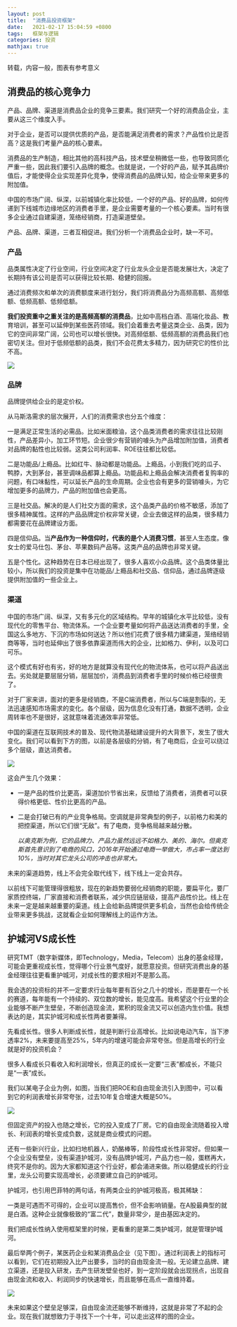 ```yaml
---
layout: post
title:  "消费品投资框架"
date:   2021-02-17 15:04:59 +0800
tags:   框架与逻辑
categories: 投资
mathjax: true
---
```


转载，内容一般，图表有参考意义

## **消费品的核心竞争力**

产品、品牌、渠道是消费品企业的竞争三要素。我们研究一个好的消费品企业，主要从这三个维度入手。

对于企业，是否可以提供优质的产品，是否能满足消费者的需求？产品性价比是否高？这是我们考量产品的核心要素。

消费品的生产制造，相比其他的高科技产品，技术壁垒稍微低一些，也导致同质化严重一些，因此我们要引入品牌的概念。也就是说，一个好的产品，赋予其品牌价值后，才能使得企业实现差异化竞争，使得消费品的品牌认知，给企业带来更多的附加值。

中国的市场广阔、纵深，以前城镇化率比较低，一个好的产品、好的品牌，如何传递到下线城市边缘地区的消费者手里，是企业需要考量的一个核心要素。当时有很多企业通过自建渠道，笼络经销商，打造渠道壁垒。

产品、品牌、渠道，三者互相促进。我们分析一个消费品企业时，缺一不可。

###  **产品**

品类属性决定了行业空间，行业空间决定了行业龙头企业是否能发展壮大，决定了长期持有该公司是否可以获得比较长期、稳健的回报。 

通过消费频次和单次的消费额度来进行划分，我们将消费品分为高频高额、高频低额、低频高额、低频低额。

**我们投资重中之重关注的是高频高额的消费品**，比如中高档白酒、高端化妆品、教育培训，甚至可以延伸到某些医药领域。我们会着重去考量这类企业、品类，因为它的空间非常广阔，公司也可以增长很快。对高频低额、低频高额的消费品我们也密切关注。但对于低频低额的品类，我们不会花费太多精力，因为研究它的性价比不高。

 ![](https://github.com/zzyang/zzyang.github.io/blob/master/_posts/pic/802032.png?raw=true)

### **品牌**

品牌提供给企业的是定价权。

从马斯洛需求的层次展开，人们的消费需求也分五个维度：

一是满足正常生活的必需品。比如米面粮油，这个品类消费者的需求往往比较刚性，产品差异小，加工环节短。企业很少有营销的噱头为产品增加附加值，消费者对品牌的黏性也比较弱。这类公司利润率、ROE往往都比较低。

二是功能品/上瘾品。比如红牛、脉动都是功能品。上瘾品，小到我们吃的瓜子、鸭脖，大到茅台，甚至调味品都算上瘾品。功能品和上瘾品会解决消费者复购率的问题，有口味黏性，可以延长产品的生命周期。企业也会有更多的营销噱头，为它增加更多的品牌力，产品的附加值也会更高。 

三是社交品。解决的是人们社交方面的需求，这个品类产品的价格不敏感，添加了很多精神属性。这样的产品品牌定价权非常关键，企业去做这样的品类，很多精力都需要花在品牌建设方面。

四是信仰品。当**产品作为一种信仰时，代表的是个人消费习惯**，甚至人生态度。像女士的爱马仕包、茅台、苹果数码产品等。这类产品的品牌也非常关键。

五是个性化。这种趋势在日本已经出现了，很多人喜欢小众品牌。这个品类体量比较小，所以我们的投资是集中在功能品/上瘾品和社交品、信仰品，通过品牌逐级提供附加值的一些企业上。

### **渠道**

中国的市场广阔、纵深，又有多元化的区域结构。早年的城镇化水平比较低，没有现代化的零售平台、物流体系。一个企业要考量如何将产品送达消费者的手里，全国这么多地方、下沉的市场如何送达？所以他们花费了很多精力建渠道，笼络经销商等等，当时也延伸出了很多依靠渠道而伟大的企业，比如格力、伊利，以及可口可乐。

这个模式有好也有劣，好的地方是就算没有现代化的物流体系，也可以将产品送出去。劣处就是要层层分销，层层加价，消费品到消费者手里的时候价格已经很贵了。

对于厂家来讲，面对的更多是经销商，不是C端消费者，所以与C端是割裂的，无法迅速感知市场需求的变化。各个层级，因为信息化没有打通，数据不透明，企业周转率也不是很好，这就意味着流通效率非常低。 

中国的渠道在互联网技术的普及、现代物流基础建设提升的大背景下，发生了很大变化。我们可以看到下方的图，以前是各层级的分销，有了电商后，企业可以绕过多个层级，直达消费者。 

 ![](https://github.com/zzyang/zzyang.github.io/blob/master/_posts/pic/6ec929.jpg?raw=true)

这会产生几个效果：

+ 一是产品的性价比更高，渠道加价节省出来，反馈给了消费者，消费者可以获得价格更低、性价比更高的产品。

+ 二是会打破已有的产业竞争格局。空调就是非常典型的例子，以前格力和美的把控渠道，所以它们很“无敌”。有了电商，竞争格局越来越分散。

  *以奥克斯为例，它的品牌力、产品力虽然远远不如格力、美的、海尔。但奥克斯首先意识到了电商的风口，2016年开始通过电商一举做大，市占率一度达到10%，当时对其它龙头公司的冲击也非常大。*

未来的渠道趋势，线上不会完全取代线下，线下线上一定会共存。

以前线下可能管理得很粗放，现在的新趋势要弱化经销商的职能，要扁平化，要厂家质控终端，厂家直接和消费者联系，减少供应链层级，提高产品性价比。线上在未来一定是越来越重要的渠道。线上会给新品牌提供更多机会，当然也会给传统企业带来更多挑战，这就看企业如何理解线上的运作方法。

## **护城河VS成长性**

研究TMT（数字新媒体，即Technology，Media，Telecom）出身的基金经理，可能会更重视成长性，觉得哪个行业景气度好，就愿意投资。但研究消费出身的基金经理往往更看重护城河，对成长性的要求相对不是那么高。

我会选的投资标的并不一定要求行业每年要有百分之几十的增长，而是要在一个长的赛道，每年能有一个持续的、双位数的增长，能见度高。我希望这个行业里的企业能够不断产生壁垒，不断创造现金流，累积的现金流又可以创造内生价值。我想表达的是，其实护城河和成长性两者要兼得。

先看成长性。很多人判断成长性，就是判断行业高增长。比如说电动汽车，当下渗透率2%，未来要提高至25%，5年内的增速可能会非常夸张。但是高增长的行业就是好的投资机会？

很多人看成长只看收入和利润增长，但真正的成长一定要“三表”都成长，不能只是“一表”成长。

我们以某电子企业为例，如图，当我们把ROE和自由现金流引入到图中，可以看到它的利润表增长非常夸张，过去10年复合增速大概是50%。

 ![](https://github.com/zzyang/zzyang.github.io/blob/master/_posts/pic/6edafd.jpg?raw=true)

但固定资产的投入也随之增长，它的投入变成了厂房。它的自由现金流随着投入增长、利润表的增长变成负数，这就是商业模式的问题。

还有一些新兴行业，比如扫地机器人，奶酪棒等，阶段性成长性非常好。但如果一个企业没有壁垒，没有渠道护城河，没有品牌护城河，产品力也一般，蛋糕再大，终究不是你的。因为大家都知道这个行业好，都会涌进来做。所以稳健成长的行业里，龙头公司要实现高增长，必须要建立自己的护城河。

护城河，也引用巴菲特的两句话，有两类企业的护城河极高，极其稀缺：

一类是可遇而不可得的，企业可以提高售价，但不会影响销量。在A股最典型的就是白酒。这种企业就像极致的“富二代”，数量非常少，是由基因决定的。

我们把成长性纳入使用框架里的时候，更看重的是第二类护城河，就是管理护城河。

最后举两个例子，某医药企业和某消费品企业（见下图）。通过利润表上的指标可以看到，它们在初期投入比产出要多，当时的自由现金流一般。无论建立品牌、建立渠道，还是投入研发，去产生研发壁垒也好，到一定阶段就会出现拐点，出现自由现金流和收入、利润同步的快速增长，而且能够在高点一直维持着。

 ![](https://github.com/zzyang/zzyang.github.io/blob/master/_posts/pic/29db7.jpg?raw=true)

未来如果这个壁垒足够深，自由现金流还能够不断维持，这就是非常了不起的企业。现在我们就想致力于寻找下一个十年，可以走出这样的图的企业。

